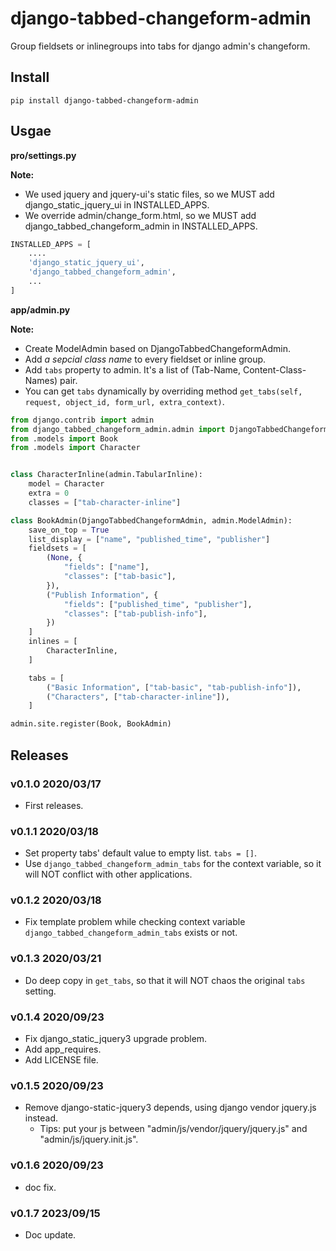 # django-tabbed-changeform-admin

Group fieldsets or inlinegroups into tabs for django admin's changeform.

## Install

```shell
pip install django-tabbed-changeform-admin
```

## Usgae

**pro/settings.py**

**Note:**

- We used jquery and jquery-ui's static files, so we MUST add django_static_jquery_ui in INSTALLED_APPS.
- We override admin/change_form.html, so we MUST add django_tabbed_changeform_admin in INSTALLED_APPS.

```python
INSTALLED_APPS = [
    ....
    'django_static_jquery_ui',
    'django_tabbed_changeform_admin',
    ...
]
```

**app/admin.py**

**Note:**

- Create ModelAdmin based on DjangoTabbedChangeformAdmin.
- Add *a sepcial class name* to every fieldset or inline group.
- Add `tabs` property to admin. It's a list of (Tab-Name, Content-Class-Names) pair.
- You can get `tabs` dynamically by overriding method `get_tabs(self, request, object_id, form_url, extra_context)`.

```python
from django.contrib import admin
from django_tabbed_changeform_admin.admin import DjangoTabbedChangeformAdmin
from .models import Book
from .models import Character


class CharacterInline(admin.TabularInline):
    model = Character
    extra = 0
    classes = ["tab-character-inline"]

class BookAdmin(DjangoTabbedChangeformAdmin, admin.ModelAdmin):
    save_on_top = True
    list_display = ["name", "published_time", "publisher"]
    fieldsets = [
        (None, {
            "fields": ["name"],
            "classes": ["tab-basic"],
        }),
        ("Publish Information", {
            "fields": ["published_time", "publisher"],
            "classes": ["tab-publish-info"],
        })
    ]
    inlines = [
        CharacterInline,
    ]

    tabs = [
        ("Basic Information", ["tab-basic", "tab-publish-info"]),
        ("Characters", ["tab-character-inline"]),
    ]

admin.site.register(Book, BookAdmin)
```

## Releases




### v0.1.0 2020/03/17

- First releases.

### v0.1.1 2020/03/18

- Set property tabs' default value to empty list. `tabs = []`.
- Use `django_tabbed_changeform_admin_tabs` for the context variable, so it will NOT conflict with other applications.

### v0.1.2 2020/03/18

- Fix template problem while checking context variable `django_tabbed_changeform_admin_tabs` exists or not.

### v0.1.3 2020/03/21

- Do deep copy in `get_tabs`, so that it will NOT chaos the original `tabs` setting.

### v0.1.4 2020/09/23

- Fix django_static_jquery3 upgrade problem.
- Add app_requires.
- Add LICENSE file.

### v0.1.5 2020/09/23

- Remove django-static-jquery3 depends, using django vendor jquery.js instead.
    - Tips: put your js between "admin/js/vendor/jquery/jquery.js" and "admin/js/jquery.init.js".

### v0.1.6 2020/09/23

- doc fix.

### v0.1.7 2023/09/15

- Doc update.
